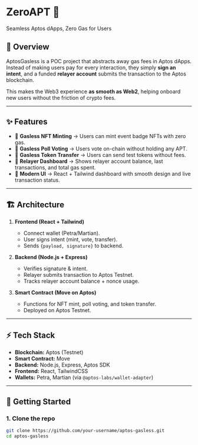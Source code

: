 # ZeroAPT 🚀  
Seamless Aptos dApps, Zero Gas for Users  

## 📌 Overview  
AptosGasless is a POC project that abstracts away gas fees in Aptos dApps.  
Instead of making users pay for every interaction, they simply **sign an intent**, and a funded **relayer account** submits the transaction to the Aptos blockchain.  

This makes the Web3 experience **as smooth as Web2**, helping onboard new users without the friction of crypto fees.  

---

## ✨ Features  
- 🔹 **Gasless NFT Minting** → Users can mint event badge NFTs with zero gas.  
- 🔹 **Gasless Poll Voting** → Users vote on-chain without holding any APT.  
- 🔹 **Gasless Token Transfer** → Users can send test tokens without fees.  
- 🔹 **Relayer Dashboard** → Shows relayer account balance, last transactions, and total gas spent.  
- 🔹 **Modern UI** → React + Tailwind dashboard with smooth design and live transaction status.  

---

## 🏗️ Architecture  
1. **Frontend (React + Tailwind)**  
   - Connect wallet (Petra/Martian).  
   - User signs intent (mint, vote, transfer).  
   - Sends `{payload, signature}` to backend.  

2. **Backend (Node.js + Express)**  
   - Verifies signature & intent.  
   - Relayer submits transaction to Aptos Testnet.  
   - Tracks relayer account balance + nonce usage.  

3. **Smart Contract (Move on Aptos)**  
   - Functions for NFT mint, poll voting, and token transfer.  
   - Deployed on Aptos Testnet.  

---

## ⚡ Tech Stack  
- **Blockchain:** Aptos (Testnet)  
- **Smart Contract:** Move  
- **Backend:** Node.js, Express, Aptos SDK  
- **Frontend:** React, TailwindCSS  
- **Wallets:** Petra, Martian (via `@aptos-labs/wallet-adapter`)  

---

## 🚀 Getting Started  

### 1. Clone the repo  
```bash
git clone https://github.com/your-username/aptos-gasless.git
cd aptos-gasless

